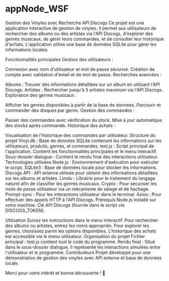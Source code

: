 # appNode_WSF

Gestion des Vinyles avec Recherche API Discogs
Ce projet est une application interactive de gestion de vinyles. Il permet aux utilisateurs de rechercher des albums ou des artistes via l'API Discogs, d'explorer des genres musicaux, de gérer leurs commandes, et de consulter leur historique d'achats. L'application utilise une base de données SQLite pour gérer les informations locales.

Fonctionnalités principales
Gestion des utilisateurs :

Connexion avec nom d'utilisateur et mot de passe sécurisé.
Création de compte avec validation d'email et de mot de passe.
Recherches avancées :

Albums : Trouver des informations détaillées sur un album en utilisant l'API Discogs.
Artistes : Rechercher jusqu'à 5 artistes maximum via l'API Discogs.
Exploration des genres musicaux :

Afficher les genres disponibles à partir de la base de données.
Parcourir et commander des disques par genre.
Gestion des commandes :

Passer des commandes avec vérification du stock.
Mise à jour automatique des stocks après commande.
Historique des achats :

Visualisation de l'historique des commandes par utilisateur.
Structure du projet
Vinyl.db : Base de données SQLite contenant les informations sur les utilisateurs, produits, genres, et commandes.
test.js : Script principal de l'application. Contient les fonctionnalités principales et le menu interactif.
Sous-dossier dialogue : Contient le rendu final des interactions utilisateur.
Technologies utilisées
Node.js : Environnement d'exécution pour exécuter le script.
SQLite3 : Base de données locale pour stocker les informations.
Discogs API : API externe utilisée pour obtenir des informations détaillées sur les albums et artistes.
Limdu : Librairie pour le traitement du langage naturel afin de classifier les genres musicaux.
Crypto : Pour sécuriser les mots de passe utilisateur via un mécanisme de salage et de hachage.
Prompt-sync : Pour les interactions utilisateur dans le terminal.
Axios : Pour effectuer des appels HTTP à l'API Discogs.
Prérequis
Node.js installé sur votre machine.
Clé API Discogs (fournie dans le script via DISCOGS_TOKEN).

Utilisation
Suivez les instructions dans le menu interactif.
Pour rechercher des albums ou artistes, entrez les noms appropriés.
Pour explorer les genres, choisissez parmi les options disponibles.
L'historique des achats est accessible via le menu utilisateur.
Organisation du projet
Fichier principal : test.js contient tout le code du programme.
Rendu final : Situé dans le sous-dossier dialogue, il représente les interactions simulées entre l'utilisateur et le programme.
Contributeurs
Projet développé pour une démonstration de gestion des vinyles avec API externe et base de données locale.

Merci pour votre intérêt et bonne découverte ! 🎵